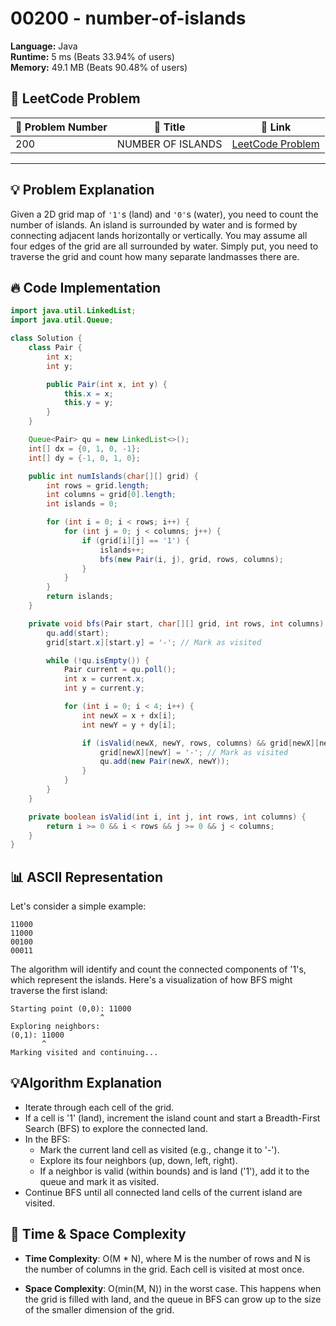 # 00200 - number-of-islands
    
**Language:** Java  
**Runtime:** 5 ms (Beats 33.94% of users)  
**Memory:** 49.1 MB (Beats 90.48% of users)  

## 📝 **LeetCode Problem**
| 🔢 Problem Number | 📌 Title | 🔗 Link |
|------------------|--------------------------|--------------------------|
| 200 | NUMBER OF ISLANDS | [LeetCode Problem](https://leetcode.com/problems/number-of-islands/) |

---

## 💡 **Problem Explanation**

Given a 2D grid map of `'1'`s (land) and `'0'`s (water), you need to count the number of islands. An island is surrounded by water and is formed by connecting adjacent lands horizontally or vertically. You may assume all four edges of the grid are all surrounded by water. Simply put, you need to traverse the grid and count how many separate landmasses there are.

## 🔥 **Code Implementation**

```java
import java.util.LinkedList;
import java.util.Queue;

class Solution {
    class Pair {
        int x;
        int y;

        public Pair(int x, int y) {
            this.x = x;
            this.y = y;
        }
    }

    Queue<Pair> qu = new LinkedList<>();
    int[] dx = {0, 1, 0, -1};
    int[] dy = {-1, 0, 1, 0};

    public int numIslands(char[][] grid) {
        int rows = grid.length;
        int columns = grid[0].length;
        int islands = 0;

        for (int i = 0; i < rows; i++) {
            for (int j = 0; j < columns; j++) {
                if (grid[i][j] == '1') {
                    islands++;
                    bfs(new Pair(i, j), grid, rows, columns);
                }
            }
        }
        return islands;
    }

    private void bfs(Pair start, char[][] grid, int rows, int columns) {
        qu.add(start);
        grid[start.x][start.y] = '-'; // Mark as visited

        while (!qu.isEmpty()) {
            Pair current = qu.poll();
            int x = current.x;
            int y = current.y;

            for (int i = 0; i < 4; i++) {
                int newX = x + dx[i];
                int newY = y + dy[i];

                if (isValid(newX, newY, rows, columns) && grid[newX][newY] == '1') {
                    grid[newX][newY] = '-'; // Mark as visited
                    qu.add(new Pair(newX, newY));
                }
            }
        }
    }

    private boolean isValid(int i, int j, int rows, int columns) {
        return i >= 0 && i < rows && j >= 0 && j < columns;
    }
}
```

## 📊 **ASCII Representation**

Let's consider a simple example:

```
11000
11000
00100
00011
```

The algorithm will identify and count the connected components of '1's, which represent the islands.  Here's a visualization of how BFS might traverse the first island:

```
Starting point (0,0): 11000
                    ^
Exploring neighbors:
(0,1): 11000
       ^
Marking visited and continuing...
```

## 💡**Algorithm Explanation**
*   Iterate through each cell of the grid.
*   If a cell is '1' (land), increment the island count and start a Breadth-First Search (BFS) to explore the connected land.
*   In the BFS:
    *   Mark the current land cell as visited (e.g., change it to '-').
    *   Explore its four neighbors (up, down, left, right).
    *   If a neighbor is valid (within bounds) and is land ('1'), add it to the queue and mark it as visited.
*   Continue BFS until all connected land cells of the current island are visited.

## 🚀 **Time & Space Complexity**

*   **Time Complexity**: O(M * N), where M is the number of rows and N is the number of columns in the grid.  Each cell is visited at most once.

*   **Space Complexity**: O(min(M, N)) in the worst case. This happens when the grid is filled with land, and the queue in BFS can grow up to the size of the smaller dimension of the grid.
    